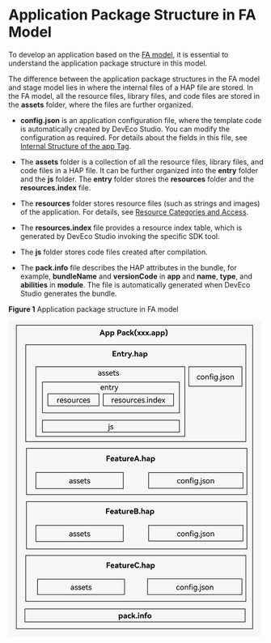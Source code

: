 # Application Package Structure in FA Model


To develop an application based on the [FA model](application-configuration-file-overview-fa.md), it is essential to understand the application package structure in this model.


The difference between the application package structures in the FA model and stage model lies in where the internal files of a HAP file are stored. In the FA model, all the resource files, library files, and code files are stored in the **assets** folder, where the files are further organized.


- **config.json** is an application configuration file, where the template code is automatically created by DevEco Studio. You can modify the configuration as required. For details about the fields in this file, see [Internal Structure of the app Tag](app-structure.md).

- The **assets** folder is a collection of all the resource files, library files, and code files in a HAP file. It can be further organized into the **entry** folder and the **js** folder. The **entry** folder stores the **resources** folder and the **resources.index** file.

- The **resources** folder stores resource files (such as strings and images) of the application. For details, see [Resource Categories and Access](resource-categories-and-access.md).

- The **resources.index** file provides a resource index table, which is generated by DevEco Studio invoking the specific SDK tool.

- The **js** folder stores code files created after compilation.

- The **pack.info** file describes the HAP attributes in the bundle, for example, **bundleName** and **versionCode** in **app** and **name**, **type**, and **abilities** in **module**. The file is automatically generated when DevEco Studio generates the bundle.

**Figure 1** Application package structure in FA model

![app-pack-fa](figures/app-pack-fa.png)
